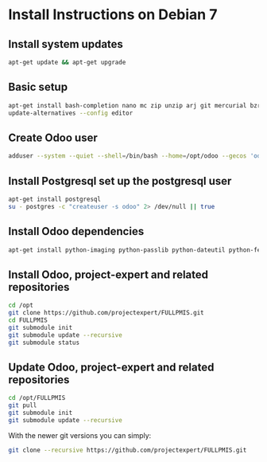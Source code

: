 Install Instructions on Debian 7
================================

Install system updates
----------------------
```bash
apt-get update && apt-get upgrade
```

Basic setup
-----------
```bash
apt-get install bash-completion nano mc zip unzip arj git mercurial bzr locate
update-alternatives --config editor
```

Create Odoo user
----------------
```bash
adduser --system --quiet --shell=/bin/bash --home=/opt/odoo --gecos 'odoo' --group odoo
```

Install Postgresql set up the postgresql user
--------------------------------------------
```bash
apt-get install postgresql
su - postgres -c "createuser -s odoo" 2> /dev/null || true
```

Install Odoo dependencies
-------------------------
```bash
apt-get install python-imaging python-passlib python-dateutil python-feedparser python-gdata python-ldap python-libxslt1 python-lxml python-mako python-openid python-psycopg2 python-pybabel python-pychart python-pydot python-pyparsing python-reportlab python-simplejson python-tz python-vatnumber python-vobject python-webdav python-werkzeug python-xlwt python-yaml python-zsi python-docutils python-psutil wget python-unittest2 python-mock python-jinja2 python-dev libpq-dev poppler-utils python-pdftools antiword ca-certificates python-six binutils cpp cpp-4.7 gcc-4.7 libgmp10 libgomp1 libitm1 libmpc2 libmpfr4 libquadmath0 python-crypto python-egenix-mxtools python-httplib2 python-keyring python-launchpadlib python-lazr.restfulclient python-lazr.uri python-oauth python-wadllib python-xdg python-zope.interface python-beautifulsoup python-decorator python-requests python-pypdf python-bs4 python-unidecode
```

Install Odoo, project-expert and related repositories
-----------------------------------------------------
```bash
cd /opt
git clone https://github.com/projectexpert/FULLPMIS.git
cd FULLPMIS
git submodule init
git submodule update --recursive
git submodule status
```

Update Odoo, project-expert and related repositories
----------------------------------------------------
```bash
cd /opt/FULLPMIS
git pull
git submodule init
git submodule update --recursive
```

With the newer git versions you can simply:
```bash
git clone --recursive https://github.com/projectexpert/FULLPMIS.git
```

